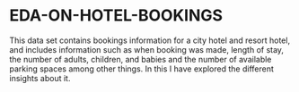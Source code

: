 # EDA-ON-HOTEL-BOOKINGS
This data set contains bookings information for a city hotel and resort hotel, and includes information such as when booking was made, length of stay, the number of adults, children, and babies and the number of available parking spaces among other things. In this I have explored the different insights about it. 
